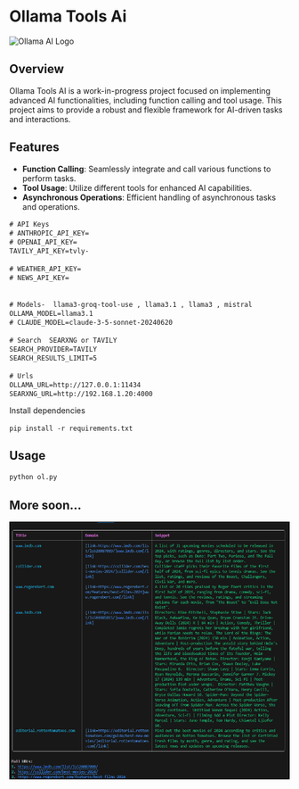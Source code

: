 # Ollama Tools Ai

![Ollama AI Logo](https://imagedelivery.net/WfhVb8dSNAAvdXUdMfBuPQ/ef22576a-7bfe-4a35-9549-df3946ce6c00/public)

## Overview

Ollama Tools AI is a work-in-progress project focused on implementing advanced AI functionalities, including function calling and tool usage. This project aims to provide a robust and flexible framework for AI-driven tasks and interactions.

## Features

- **Function Calling**: Seamlessly integrate and call various functions to perform tasks.
- **Tool Usage**: Utilize different tools for enhanced AI capabilities.
- **Asynchronous Operations**: Efficient handling of asynchronous tasks and operations.


```env
# API Keys
# ANTHROPIC_API_KEY=
# OPENAI_API_KEY=
TAVILY_API_KEY=tvly-

# WEATHER_API_KEY=
# NEWS_API_KEY=


# Models-  llama3-groq-tool-use , llama3.1 , llama3 , mistral
OLLAMA_MODEL=llama3.1
# CLAUDE_MODEL=claude-3-5-sonnet-20240620

# Search  SEARXNG or TAVILY
SEARCH_PROVIDER=TAVILY
SEARCH_RESULTS_LIMIT=5

# Urls
OLLAMA_URL=http://127.0.0.1:11434
SEARXNG_URL=http://192.168.1.20:4000

```
Install dependencies 

`pip install -r requirements.txt`


## Usage

```bash
python ol.py
```


## More soon...

![terminal](images/tav.png)